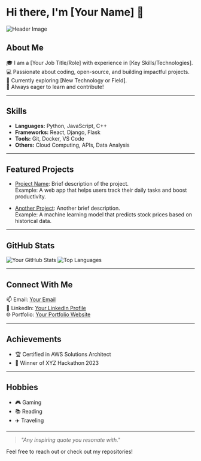 # Hi there, I'm [Your Name] 👋

![Header Image](https://via.placeholder.com/800x200.png?text=Welcome+to+my+GitHub+Profile)

## About Me
🎓 I am a [Your Job Title/Role] with experience in [Key Skills/Technologies].  
💻 Passionate about coding, open-source, and building impactful projects.  
🌱 Currently exploring [New Technology or Field].  
🚀 Always eager to learn and contribute!

---

## Skills
- **Languages:** Python, JavaScript, C++
- **Frameworks:** React, Django, Flask
- **Tools:** Git, Docker, VS Code
- **Others:** Cloud Computing, APIs, Data Analysis

---

## Featured Projects
- [Project Name](https://github.com/YourUsername/YourProject): Brief description of the project.  
  Example: A web app that helps users track their daily tasks and boost productivity.

- [Another Project](https://github.com/YourUsername/AnotherProject): Another brief description.  
  Example: A machine learning model that predicts stock prices based on historical data.

---

## GitHub Stats
![Your GitHub Stats](https://github-readme-stats.vercel.app/api?username=YourUsername&show_icons=true&theme=radical)
![Top Languages](https://github-readme-stats.vercel.app/api/top-langs/?username=YourUsername&layout=compact&theme=radical)

---

## Connect With Me
📫 Email: [Your Email](mailto:youremail@example.com)  
💼 LinkedIn: [Your LinkedIn Profile](https://linkedin.com/in/yourprofile)  
🌐 Portfolio: [Your Portfolio Website](https://yourwebsite.com)

---

## Achievements
- 🏆 Certified in AWS Solutions Architect  
- 🏅 Winner of XYZ Hackathon 2023

---

## Hobbies
- 🎮 Gaming  
- 📚 Reading  
- ✈️ Traveling  

---

> _"Any inspiring quote you resonate with."_  

Feel free to reach out or check out my repositories!
